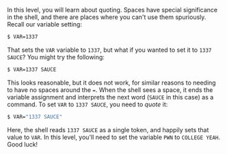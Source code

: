 In this level, you will learn about quoting.
Spaces have special significance in the shell, and there are places where you can't use them spuriously.
Recall our variable setting:

```sh
$ VAR=1337
```

That sets the `VAR` variable to `1337`, but what if you wanted to set it to `1337 SAUCE`?
You might try the following:

```sh
$ VAR=1337 SAUCE
```

This looks reasonable, but it does not work, for similar reasons to needing to have no spaces around the `=`.
When the shell sees a space, it ends the variable assignment and interprets the next word (`SAUCE` in this case) as a command.
To set `VAR` to `1337 SAUCE`, you need to *quote* it:

```sh
$ VAR="1337 SAUCE"
```

Here, the shell reads `1337 SAUCE` as a single token, and happily sets that value to `VAR`.
In this level, you'll need to set the variable `PWN` to `COLLEGE YEAH`.
Good luck!
